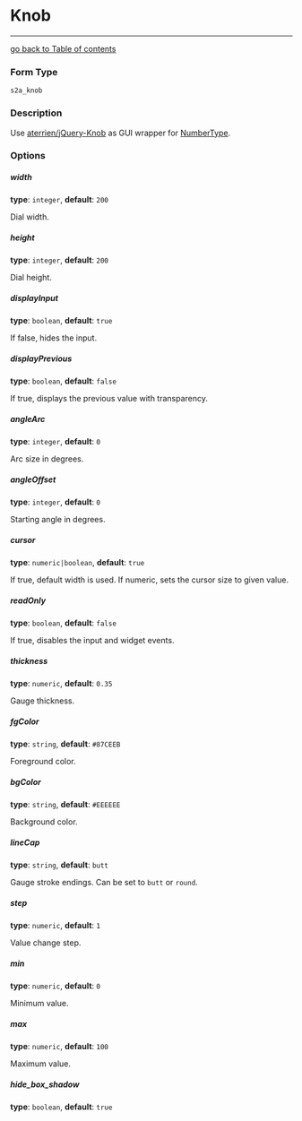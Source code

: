 # Knob
---------------------------------------

[go back to Table of contents][back-to-index]

[back-to-index]: https://github.com/symfony2admingenerator/FormExtensionsBundle/blob/master/Resources/doc/documentation.md

[symfony-numbertype]: http://symfony.com/doc/current/reference/forms/types/number.html
[aterrien-knob]: https://github.com/aterrien/jQuery-Knob

### Form Type

 `s2a_knob`

### Description

Use [aterrien/jQuery-Knob][aterrien-knob] as GUI wrapper for
[NumberType][symfony-numbertype].

### Options

##### width

**type**: `integer`, **default**: `200`

Dial width.

##### height

**type**: `integer`, **default**: `200`

Dial height.

##### displayInput

**type**: `boolean`, **default**: `true`

If false, hides the input.

##### displayPrevious

**type**: `boolean`, **default**: `false`

If true, displays the previous value with transparency.

##### angleArc

**type**: `integer`, **default**: `0`

Arc size in degrees.

##### angleOffset

**type**: `integer`, **default**: `0`

Starting angle in degrees.

##### cursor

**type**: `numeric|boolean`, **default**: `true`

If true, default width is used. If numeric, sets the cursor size to given value.

##### readOnly

**type**: `boolean`, **default**: `false`

If true, disables the input and widget events.

##### thickness

**type**: `numeric`, **default**: `0.35`

Gauge thickness.

##### fgColor

**type**: `string`, **default**: `#87CEEB`

Foreground color.

##### bgColor

**type**: `string`, **default**: `#EEEEEE`

Background color.

##### lineCap

**type**: `string`, **default**: `butt`

Gauge stroke endings. Can be set to `butt` or `round`.

##### step

**type**: `numeric`, **default**: `1`

Value change step.

##### min

**type**: `numeric`, **default**: `0`

Minimum value.

##### max

**type**: `numeric`, **default**: `100`

Maximum value.

##### hide_box_shadow

**type**: `boolean`, **default**: `true`


